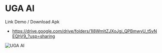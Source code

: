 # UGA AI


Link Demo / Download Apk
- https://drive.google.com/drive/folders/1I8WmltZJXoJgj_QPBmwyU_t5vNEQhV9_?usp=sharing

![UGA AI](https://github.com/codeuga/Chatbot-With-Gemini-AI/assets/155093213/fa2a0e86-87c3-41a7-a2b0-70d9fc8110d3)


